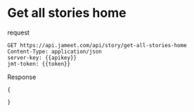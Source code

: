 # Get all stories home

request

```http request
GET https://api.jameet.com/api/story/get-all-stories-home
Content-Type: application/json
server-key: {{apikey}}
jmt-token: {{token}}

```

Response

```http request
{

}
```